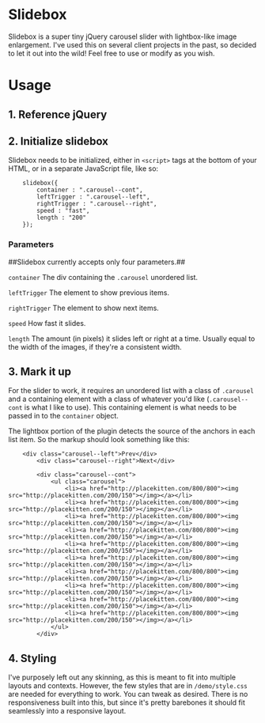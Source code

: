Slidebox
========

Slidebox is a super tiny jQuery carousel slider with lightbox-like image enlargement. I've used this on several client projects in the past, so decided to let it out into the wild! Feel free to use or modify as you wish.


Usage
========

## 1. Reference jQuery

## 2. Initialize slidebox

Slidebox needs to be initialized, either in ```<script>``` tags at the bottom of your HTML, or in a separate JavaScript file, like so:

		slidebox({
            container : ".carousel--cont",
            leftTrigger : ".carousel--left",
            rightTrigger : ".carousel--right",
            speed : "fast",
            length : "200"
        });

### Parameters

##Slidebox currently accepts only four parameters.##

```container```
The div containing the ```.carousel``` unordered list.

```leftTrigger```
The element to show previous items.

```rightTrigger```
The element to show next items.

```speed```
How fast it slides.

```length```
The amount (in pixels) it slides left or right at a time. Usually equal to the width of the images, if they're a consistent width.



## 3. Mark it up

For the slider to work, it requires an unordered list with a class of ```.carousel``` and a containing element with a class of whatever you'd like (```.carousel--cont``` is what I like to use). This containing element is what needs to be passed in to the ```container``` object.

The lightbox portion of the plugin detects the source of the anchors in each list item. So the markup should look something like this:

		<div class="carousel--left">Prev</div>
	        <div class="carousel--right">Next</div>
	        
	        <div class="carousel--cont">
	            <ul class="carousel">
	                <li><a href="http://placekitten.com/800/800"><img src="http://placekitten.com/200/150"></img></a></li>
	                <li><a href="http://placekitten.com/800/800"><img src="http://placekitten.com/200/150"></img></a></li>
	                <li><a href="http://placekitten.com/800/800"><img src="http://placekitten.com/200/150"></img></a></li>
	                <li><a href="http://placekitten.com/800/800"><img src="http://placekitten.com/200/150"></img></a></li>
	                <li><a href="http://placekitten.com/800/800"><img src="http://placekitten.com/200/150"></img></a></li>
	                <li><a href="http://placekitten.com/800/800"><img src="http://placekitten.com/200/150"></img></a></li>
	                <li><a href="http://placekitten.com/800/800"><img src="http://placekitten.com/200/150"></img></a></li>
	                <li><a href="http://placekitten.com/800/800"><img src="http://placekitten.com/200/150"></img></a></li>
	                <li><a href="http://placekitten.com/800/800"><img src="http://placekitten.com/200/150"></img></a></li>
	                <li><a href="http://placekitten.com/800/800"><img src="http://placekitten.com/200/150"></img></a></li>
	            </ul>
	        </div>

## 4. Styling

I've purposely left out any skinning, as this is meant to fit into multiple layouts and contexts. However, the few styles that are in ```/demo/style.css``` are needed for everything to work. You can tweak as desired. There is no responsiveness built into this, but since it's pretty barebones it should fit seamlessly into a responsive layout.